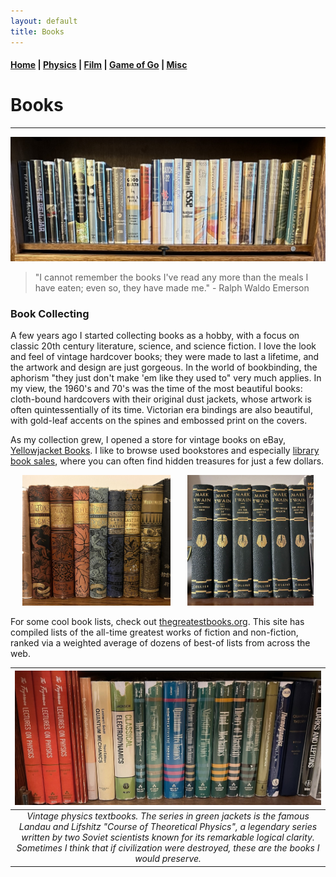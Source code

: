 ```yaml
---
layout: default
title: Books
---
```


#### [Home](index.md) | [Physics](physics.md) | [Film](film.md) | [Game of Go](go.md) | [Misc](misc.md)

# Books

---

![books](/images/books-4.JPEG)

> "I cannot remember the books I've read any more than the meals I have eaten; even so, they have made me." - Ralph Waldo Emerson


### Book Collecting

A few years ago I started collecting books as a hobby, with a focus on classic 20th century literature, science, and science fiction. I love the look and feel of vintage hardcover books; they were made to last a lifetime, and the artwork and design are just gorgeous. In the world of bookbinding, the aphorism "they just don't make 'em like they used to" very much applies. In my view, the 1960's and 70's was the time of the most beautiful books: cloth-bound hardcovers with their original dust jackets, whose artwork is often quintessentially of its time. Victorian era bindings are also beautiful, with gold-leaf accents on the spines and embossed print on the covers.

As my collection grew, I opened a store for vintage books on eBay, [Yellowjacket Books](https://www.ebay.com/usr/yellowjacketbooks). I like to browse used bookstores and especially [library book sales](https://booksalefinder.com), where you can often find hidden treasures for just a few dollars. 

<p align="center">
  <img alt="books1" src="images/books-1.JPEG" width="47%">
&nbsp; &nbsp; &nbsp;
  <img alt="books2" src="images/books-2.JPEG" width="40%">
</p>

For some cool book lists, check out [thegreatestbooks.org](https://thegreatestbooks.org). This site has compiled lists of the all-time greatest works of fiction and non-fiction, ranked via a weighted average of dozens of best-of lists from across the web.

| ![physics books](/images/rare-books.jpeg) | 
|:--:| 
| *Vintage physics textbooks. The series in green jackets is the famous Landau and Lifshitz "Course of Theoretical Physics", a legendary series written by two Soviet scientists known for its remarkable logical clarity. Sometimes I think that if civilization were destroyed, these are the books I would preserve.* |



